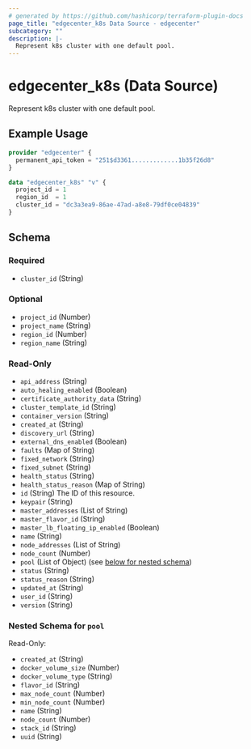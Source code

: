 ```yaml
---
# generated by https://github.com/hashicorp/terraform-plugin-docs
page_title: "edgecenter_k8s Data Source - edgecenter"
subcategory: ""
description: |-
  Represent k8s cluster with one default pool.
---
```


# edgecenter_k8s (Data Source)

Represent k8s cluster with one default pool.

## Example Usage

```terraform
provider "edgecenter" {
  permanent_api_token = "251$d3361.............1b35f26d8"
}

data "edgecenter_k8s" "v" {
  project_id = 1
  region_id  = 1
  cluster_id = "dc3a3ea9-86ae-47ad-a8e8-79df0ce04839"
}
```

<!-- schema generated by tfplugindocs -->
## Schema

### Required

- `cluster_id` (String)

### Optional

- `project_id` (Number)
- `project_name` (String)
- `region_id` (Number)
- `region_name` (String)

### Read-Only

- `api_address` (String)
- `auto_healing_enabled` (Boolean)
- `certificate_authority_data` (String)
- `cluster_template_id` (String)
- `container_version` (String)
- `created_at` (String)
- `discovery_url` (String)
- `external_dns_enabled` (Boolean)
- `faults` (Map of String)
- `fixed_network` (String)
- `fixed_subnet` (String)
- `health_status` (String)
- `health_status_reason` (Map of String)
- `id` (String) The ID of this resource.
- `keypair` (String)
- `master_addresses` (List of String)
- `master_flavor_id` (String)
- `master_lb_floating_ip_enabled` (Boolean)
- `name` (String)
- `node_addresses` (List of String)
- `node_count` (Number)
- `pool` (List of Object) (see [below for nested schema](#nestedatt--pool))
- `status` (String)
- `status_reason` (String)
- `updated_at` (String)
- `user_id` (String)
- `version` (String)

<a id="nestedatt--pool"></a>
### Nested Schema for `pool`

Read-Only:

- `created_at` (String)
- `docker_volume_size` (Number)
- `docker_volume_type` (String)
- `flavor_id` (String)
- `max_node_count` (Number)
- `min_node_count` (Number)
- `name` (String)
- `node_count` (Number)
- `stack_id` (String)
- `uuid` (String)


